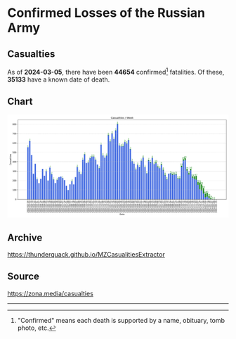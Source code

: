 
# Confirmed Losses of the Russian Army

## Casualties

As of **2024-03-05**, there have been **44654** confirmed[^1] fatalities.
Of these, **35133** have a known date of death.

## Chart

![7-Day Intervals Bar Chart](./docs/7days.svg)

## Archive

https://thunderquack.github.io/MZCasualitiesExtractor

## Source

https://zona.media/casualties

---

[^1]: "Confirmed" means each death is supported by a name, obituary, tomb photo, etc.
